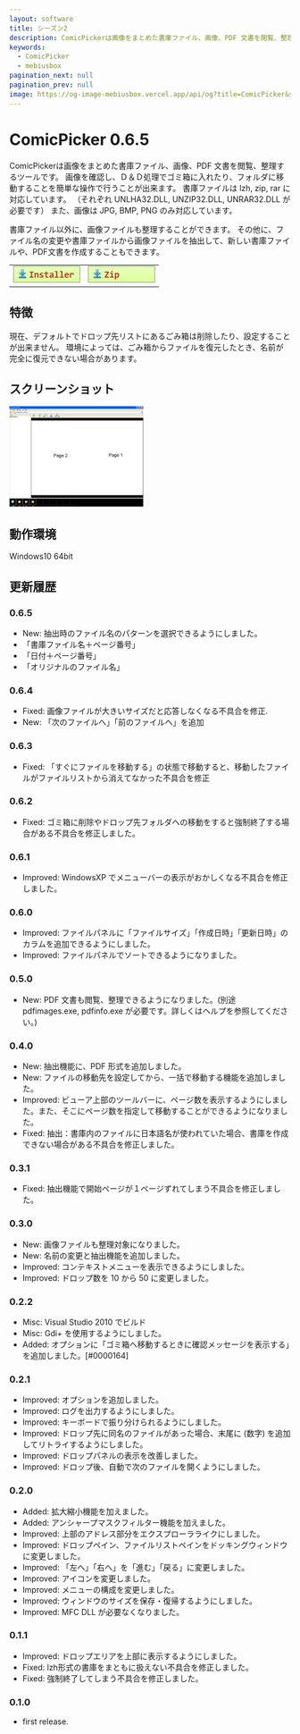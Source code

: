 ```yaml
---
layout: software
title: シーズン2 
description: ComicPickerは画像をまとめた書庫ファイル、画像、PDF 文書を閲覧、整理するツールです
keywords:
  - ComicPicker
  - mebiusbox
pagination_next: null
pagination_prev: null
image: https://og-image-mebiusbox.vercel.app/api/og?title=ComicPicker&subtitle=ComicPicker%E3%81%AF%E7%94%BB%E5%83%8F%E3%82%92%E3%81%BE%E3%81%A8%E3%82%81%E3%81%9F%E6%9B%B8%E5%BA%AB%E3%83%95%E3%82%A1%E3%82%A4%E3%83%AB%E3%80%81%E7%94%BB%E5%83%8F%E3%80%81PDF%20%E6%96%87%E6%9B%B8%E3%82%92%E9%96%B2%E8%A6%A7%E3%80%81%E6%95%B4%E7%90%86%E3%81%99%E3%82%8B%E3%83%84%E3%83%BC%E3%83%AB%E3%81%A7%E3%81%99
---
```


# ComicPicker 0.6.5
ComicPickerは画像をまとめた書庫ファイル、画像、PDF 文書を閲覧、整理するツールです。
画像を確認し、Ｄ＆Ｄ処理でゴミ箱に入れたり、フォルダに移動することを簡単な操作で行うことが出来ます。
書庫ファイルは lzh, zip, rar に対応しています。
（それぞれ UNLHA32.DLL, UNZIP32.DLL, UNRAR32.DLL が必要です）
また、画像は JPG, BMP, PNG のみ対応しています。

書庫ファイル以外に、画像ファイルも整理することができます。
その他に、ファイル名の変更や書庫ファイルから画像ファイルを抽出して、新しい書庫ファイルや、PDF文書を作成することもできます。

<table class="mbx-dl" cellpadding="0" cellspacing="0" border="0">
	<tr>
		<td>
			<a href="https://github.com/mebiusbox/apps/releases/tag/first" target="_blank" onclick="ga('send','pageview',{'page':'/downloads/ComicPickerSetup','Title':'ComicPickerSetup'});">
				<em><img src="/img/download_exe.jpg" /></em>
			</a>
		</td>
		<td>
			<a href="https://github.com/mebiusbox/apps/releases/tag/first" target="_blank" onclick="ga('send','pageview',{'page':'/downloads/ComicPicker','Title':'ComicPicker'});">
				<em><img src="/img/download_zip.jpg" /></em>
			</a>
		</td>
	</tr>
</table>


## 特徴
現在、デフォルトでドロップ先リストにあるごみ箱は削除したり、設定することが出来ません。
環境によっては、ごみ箱からファイルを復元したとき、名前が完全に復元できない場合があります。


## スクリーンショット
<div class="mbx-snap">
	<img src="/img/ComicPicker_snap01.jpg" width="240" height="180" alt="snap01" border="0" />
	<br class="mbx-clear" />
</div>

## 動作環境
Windows10 64bit

## 更新履歴

### 0.6.5

* New: 抽出時のファイル名のパターンを選択できるようにしました。
 * 「書庫ファイル名＋ページ番号」
 * 「日付＋ページ番号」
 * 「オリジナルのファイル名」

### 0.6.4

* Fixed: 画像ファイルが大きいサイズだと応答しなくなる不具合を修正.
* New: 「次のファイルへ」「前のファイルへ」を追加

### 0.6.3
* Fixed: 「すぐにファイルを移動する」の状態で移動すると、移動したファイルがファイルリストから消えてなかった不具合を修正

### 0.6.2
* Fixed: ゴミ箱に削除やドロップ先フォルダへの移動をすると強制終了する場合がある不具合を修正しました。

### 0.6.1
* Improved: WindowsXP でメニューバーの表示がおかしくなる不具合を修正しました。

### 0.6.0
* Improved: ファイルパネルに「ファイルサイズ」「作成日時」「更新日時」のカラムを追加できるようにしました。
* Improved: ファイルパネルでソートできるようになりました。

### 0.5.0
* New: PDF 文書も閲覧、整理できるようになりました。(別途 pdfimages.exe, pdfinfo.exe が必要です。詳しくはヘルプを参照してください。)

### 0.4.0
* New: 抽出機能に、PDF 形式を追加しました。
* New: ファイルの移動先を設定してから、一括で移動する機能を追加しました。
* Improved: ビューア上部のツールバーに、ページ数を表示するようにしました。また、そこにページ数を指定して移動することができるようになりました。
* Fixed: 抽出：書庫内のファイルに日本語名が使われていた場合、書庫を作成できない場合がある不具合を修正しました。

### 0.3.1
* Fixed: 抽出機能で開始ページが１ページずれてしまう不具合を修正しました。

### 0.3.0
* New: 画像ファイルも整理対象になりました。
* New: 名前の変更と抽出機能を追加しました。
* Improved: コンテキストメニューを表示できるようにしました。
* Improved: ドロップ数を 10 から 50 に変更しました。

### 0.2.2
* Misc: Visual Studio 2010 でビルド
* Misc: Gdi+ を使用するようにしました。
* Added: オプションに「ゴミ箱へ移動するときに確認メッセージを表示する」を追加しました。[#0000164]

### 0.2.1
* Improved: オプションを追加しました。
* Improved: ログを出力するようにしました。
* Improved: キーボードで振り分けられるようにしました。
* Improved: ドロップ先に同名のファイルがあった場合、末尾に (数字) を追加してリトライするようにしました。
* Improved: ドロップパネルの表示を改善しました。
* Improved: ドロップ後、自動で次のファイルを開くようにしました。

### 0.2.0
* Added: 拡大縮小機能を加えました。
* Added: アンシャープマスクフィルター機能を加えました。
* Improved: 上部のアドレス部分をエクスプローラライクにしました。
* Improved: ドロップペイン、ファイルリストペインをドッキングウィンドウに変更しました。
* Improved: 「左へ」「右へ」を「進む」「戻る」に変更しました。
* Improved: アイコンを変更しました。
* Improved: メニューの構成を変更しました。
* Improved: ウィンドウのサイズを保存・復帰するようにしました。
* Improved: MFC DLL が必要なくなりました。

### 0.1.1
* Improved: ドロップエリアを上部に表示するようにしました。
* Fixed: lzh形式の書庫をまともに扱えない不具合を修正しました。
* Fixed: 強制終了してしまう不具合を修正しました。

### 0.1.0
* first release.

